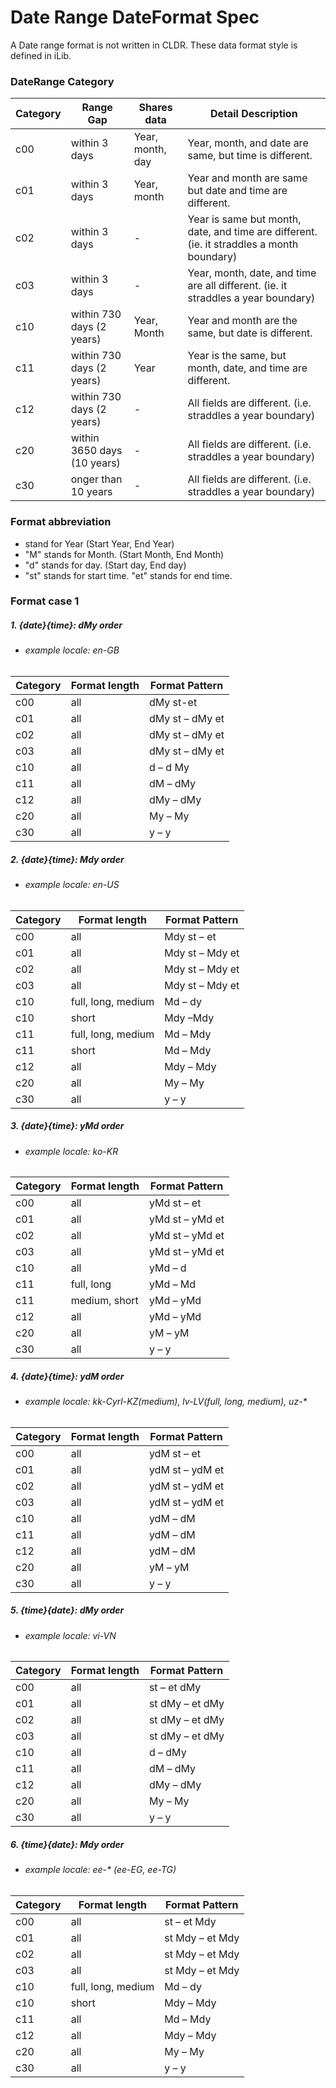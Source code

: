 # Date Range DateFormat Spec

A Date range format is not written in CLDR. These data format style is defined in iLib. 


### DateRange Category

Category | Range Gap | Shares data | Detail Description | 
--- | --- | --- | --- |
c00 | within 3 days	 | Year, month, day | Year, month, and date are same, but time is different.  | 
c01 | within 3 days	 | Year, month | Year and month are same but date and time are different. 
c02 | within 3 days	 | - | Year is same but month, date, and time are different. (ie. it straddles a month boundary) | 
c03 | within 3 days	 | - | 	Year, month, date, and time are all different. (ie. it straddles a year boundary)| 
c10 | within 730 days (2 years)	 | Year, Month | 	Year and month are the same, but date is different. | 
c11 | within 730 days (2 years) | Year | Year is the same, but month, date, and time are different. |
c12 | within 730 days (2 years) | - | 	All fields are different. (i.e. straddles a year boundary) |
c20 | within 3650 days (10 years) | - | All fields are different. (i.e. straddles a year boundary) | 
c30 | onger than 10 years | - | 	All fields are different. (i.e. straddles a year boundary) |


### Format abbreviation

*  stand for Year (Start Year, End Year)
*  "M" stands for Month. (Start Month, End Month)
*  "d" stands for day. (Start day, End day)
*  "st" stands for start time. "et" stands for end time.

### Format case 1

##### 1. {date}{time}:  dMy order
* ###### example locale: en-GB

Category | Format length | Format Pattern | 
--- | --- | --- | 
c00 | all | dMy st-et 
c01 | all	 | dMy st – dMy et
c02 | all	 |  dMy st – dMy et
c03 | all	 |  	dMy st – dMy et
c10 | all	 | d – d My
c11 | all |	dM – dMy
c12 | all | dMy – dMy
c20 | all | My – My
c30 | all | y – y

##### 2. {date}{time}:  Mdy order
* ###### example locale: en-US

Category | Format length | Format Pattern | 
--- | --- | --- | 
c00 | all | Mdy st – et
c01 | all	 | Mdy st – Mdy et
c02 | all	 |  Mdy st – Mdy et
c03 | all	 |  Mdy st – Mdy et
c10 | full, long, medium	 | Md – dy
c10 | short	 | Mdy –Mdy 
c11 | full, long, medium |Md – Mdy
c11 | short	 | Md – Mdy
c12 | all |	Mdy – Mdy
c20 | all | My – My
c30 | all | y – y

##### 3. {date}{time}:  yMd order
* ###### example locale: ko-KR
Category | Format length | Format Pattern | 
--- | --- | --- | 
c00 | all | yMd st – et
c01 | all	 | yMd st – yMd et
c02 | all	 | yMd st – yMd et
c03 | all	 | yMd st – yMd et
c10 | all | yMd – d
c11 | full, long |yMd – Md
c11 | medium, short	 | yMd – yMd
c12 | all |	yMd – yMd
c20 | all |yM – yM
c30 | all | y – y

##### 4. {date}{time}:  ydM order 
* ###### example locale: kk-Cyrl-KZ(medium), lv-LV(full, long, medium), uz-* 
Category | Format length | Format Pattern | 
--- | --- | --- | 
c00 | all | ydM st – et
c01 | all	 | ydM st – ydM et
c02 | all	 | ydM st – ydM et
c03 | all	 | ydM st – ydM et
c10 | all | ydM – dM
c11 | all |ydM – dM
c12 | all |	ydM – dM
c20 | all |yM – yM
c30 | all | y – y


##### 5. {time}{date}:  dMy  order
* ###### example locale: vi-VN

Category | Format length | Format Pattern | 
--- | --- | --- | 
c00 | all | st – et dMy
c01 | all	 | 	st dMy – et dMy
c02 | all	 | 	st dMy – et dMy
c03 | all	 | 	st dMy – et dMy
c10 | all | d – dMy
c11 | all |dM – dMy
c12 | all |dMy – dMy
c20 | all |My – My
c30 | all |y – y


##### 6. {time}{date}:  Mdy  order
* ###### example locale: ee-* (ee-EG, ee-TG)

Category | Format length | Format Pattern | 
--- | --- | --- | 
c00 | all | st – et Mdy
c01 | all	 | st Mdy – et Mdy
c02 | all	 | st Mdy – et Mdy
c03 | all	 | st Mdy – et Mdy
c10 | full, long, medium | Md – dy
c10 | short | Mdy – Mdy
c11 | all |Md – Mdy
c12 | all |	Mdy – Mdy
c20 | all |	My – My
c30 | all |y – y

